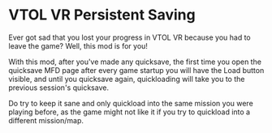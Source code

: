 # VTOL VR Persistent Saving

Ever got sad that you lost your progress in VTOL VR because you had to leave the game? Well, this mod is for you!

With this mod, after you've made any quicksave, the first time you open the quicksave MFD page after every game startup you will have the Load button visible, and until you quicksave again, quickloading will take you to the previous session's quicksave.

Do try to keep it sane and only quickload into the same mission you were playing before, as the game might not like it if you try to quickload into a different mission/map.